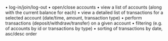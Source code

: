 • log-in/join/log-out
• open/close	accounts
• view	a	list	of	accounts	(along	with the current	balance	for	each)
• view	a	detailed	list	of	transactions	for	a	selected	account	(date/time,	
amount,	transaction	type)
• perform	transactions	(deposit/withdraw/transfer)	on	a	given	account
• filtering	(e.g.	of	accounts	by	id	or	transactions	by	type)
• sorting	of	transactions	by	date,	asc/desc	order
